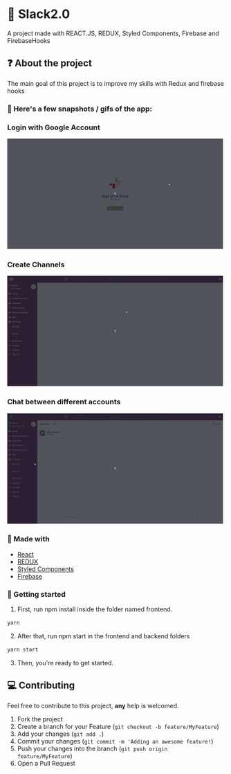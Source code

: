 # :closed_book: Slack2.0
A project made with REACT.JS, REDUX, Styled Components, Firebase and FirebaseHooks

## :question: About the project

The main goal of this project is to improve my skills with Redux and firebase hooks
  
### :iphone: Here's a few snapshots / gifs of the app:
  
<div>
  <h3>Login with Google Account</h3>
  <img src="https://github.com/SousaVictorH/Slack2.0/blob/master/slack2/public/videos/slackLogin.gif" alt="Login">
</div>

<div>
  <h3>Create Channels</h3>
  <img src="https://github.com/SousaVictorH/Slack2.0/blob/master/slack2/public/videos/slackChat.gif" alt="Channels">
</div>

<div>
  <h3>Chat between different accounts</h3>
  <img src="https://github.com/SousaVictorH/Slack2.0/blob/master/slack2/public/videos/slackMultipleAccounts.gif" alt="Chat">
</div>

###  :hammer: Made with

- [React](https://pt-br.reactjs.org/)
- [REDUX](https://redux.js.org/)
- [Styled Components](https://styled-components.com/docs)
- [Firebase](https://firebase.google.com/docs) 

<!-- GETTING STARTED -->

### :triangular_flag_on_post: Getting started

1. First, run npm install inside the folder named frontend.

```sh
yarn
```

2. After that, run npm start in the frontend and backend folders

```sh
yarn start
```

3. Then, you're ready to get started.

## :computer: Contributing

Feel free to contribute to this project, **any** help is welcomed.

1. Fork the project
2. Create a branch for your Feature (`git checkout -b feature/MyFeature`)
3. Add your changes (`git add .`)
4. Commit your changes (`git commit -m 'Adding an awesome feature!`)
5. Push your changes into the branch (`git push origin feature/MyFeature`)
6. Open a Pull Request

